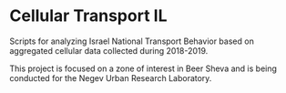 # Cellular Transport IL
Scripts for analyzing Israel National Transport Behavior based on aggregated cellular data collected during 2018-2019.

This project is focused on a zone of interest in Beer Sheva and is being conducted for the Negev Urban Research Laboratory.
